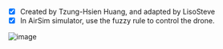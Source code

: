 - [x] Created by Tzung-Hsien Huang, and adapted by LisoSteve
- [x] In AirSim simulator, use the fuzzy rule to control the drone.

![image](https://github.com/LiaoSteve/Drone-GCS-and-AI/blob/django_app/airsim/ForAirSim_version7/Data_gif_A.gif)
